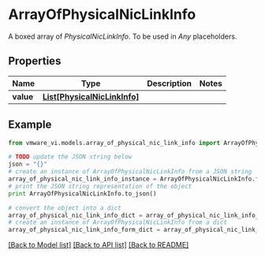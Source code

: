 # ArrayOfPhysicalNicLinkInfo

A boxed array of *PhysicalNicLinkInfo*. To be used in *Any* placeholders. 

## Properties
Name | Type | Description | Notes
------------ | ------------- | ------------- | -------------
**value** | [**List[PhysicalNicLinkInfo]**](PhysicalNicLinkInfo.md) |  | 

## Example

```python
from vmware_vi.models.array_of_physical_nic_link_info import ArrayOfPhysicalNicLinkInfo

# TODO update the JSON string below
json = "{}"
# create an instance of ArrayOfPhysicalNicLinkInfo from a JSON string
array_of_physical_nic_link_info_instance = ArrayOfPhysicalNicLinkInfo.from_json(json)
# print the JSON string representation of the object
print ArrayOfPhysicalNicLinkInfo.to_json()

# convert the object into a dict
array_of_physical_nic_link_info_dict = array_of_physical_nic_link_info_instance.to_dict()
# create an instance of ArrayOfPhysicalNicLinkInfo from a dict
array_of_physical_nic_link_info_form_dict = array_of_physical_nic_link_info.from_dict(array_of_physical_nic_link_info_dict)
```
[[Back to Model list]](../README.md#documentation-for-models) [[Back to API list]](../README.md#documentation-for-api-endpoints) [[Back to README]](../README.md)


